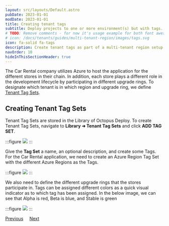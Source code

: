 ```yaml
---
layout: src/layouts/Default.astro
pubDate: 2023-01-01
modDate: 2023-01-01
title: Creating tenant tags
subtitle: Deploy projects to one or more environment(s) but with tags.
# TODO: Remove comments - for now it's usage example for both font awesome and an asset
# icon: /docs/tenants/guides/multi-tenant-region/images/tags.svg
icon: fa-solid fa-tags
description: Create tenant tags as part of a multi-tenant region setup in Octopus Deploy.
navOrder: 10
hideInThisSectionHeader: true
---
```


The Car Rental company utilizes Azure to host the application for the different stores in their chain.  In addition, each store plays a different role in the development lifecycle by participating in different upgrade rings. To designate which tenant is in which region and upgrade ring, we define [Tenant Tag Sets](/docs/tenants/tenant-tags).

## Creating Tenant Tag Sets

Tenant Tag Sets are stored in the Library of Octopus Deploy.  To create Tenant Tag Sets, navigate to **Library ➜ Tenant Tag Sets** and click **ADD TAG SET**.

:::figure
![](/docs/tenants/guides/multi-tenant-region/images/tenant-tagset-create.png)
:::

Give the **Tag Set** a name, an optional description, and create some Tags.  For the Car Rental application, we need to create an Azure Region Tag Set with the different Azure Regions as the Tags.

:::figure
![](/docs/tenants/guides/multi-tenant-region/images/tenant-tag-create.png)
:::

We also need to define the different upgrade rings that the stores participate in.  Tags can be assigned different colors as a quick visual indicator as to which tag has been assigned.  In the below image, we can see that Alpha is red, Beta is blue, and Stable is green

:::figure
![](/docs/tenants/guides/multi-tenant-region/images/tenant-tag-release-ring.png)
:::

<span><a class="button btn-secondary" href="/docs/tenants/guides/multi-tenant-region/creating-new-tenants">Previous</a></span>&nbsp;&nbsp;&nbsp;&nbsp;&nbsp;<span><a class="button btn-success" href="/docs/tenants/guides/multi-tenant-region/manage-tenant-and-tenant-tags">Next</a></span>